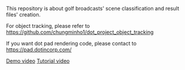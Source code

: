 This repository is about golf broadcasts' scene classification and result files' creation.

For object tracking, please refer to https://github.com/chungminho1/dot_project_object_tracking

If you want dot pad rendering code, please contact to https://pad.dotincorp.com/

[Demo video](https://youtu.be/PFh-dIhsbvk)
[Tutorial video](https://youtu.be/Y4Faj8nj_UU)
